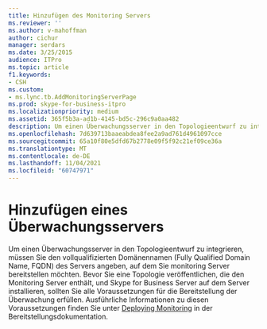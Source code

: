 ```yaml
---
title: Hinzufügen des Monitoring Servers
ms.reviewer: ''
ms.author: v-mahoffman
author: cichur
manager: serdars
ms.date: 3/25/2015
audience: ITPro
ms.topic: article
f1.keywords:
- CSH
ms.custom:
- ms.lync.tb.AddMonitoringServerPage
ms.prod: skype-for-business-itpro
ms.localizationpriority: medium
ms.assetid: 365f5b3a-ad1b-4145-bd5c-296c9a0aa482
description: Um einen Überwachungsserver in den Topologieentwurf zu integrieren, müssen Sie den vollqualifizierten Domänennamen (Fully Qualified Domain Name, FQDN) des Servers angeben, auf dem Sie monitoring Server bereitstellen möchten. Bevor Sie eine Topologie veröffentlichen, die den Monitoring Server enthält, und Skype for Business Server auf dem Server installieren, sollten Sie alle Voraussetzungen für die Bereitstellung der Überwachung erfüllen. Ausführliche Informationen zu diesen Voraussetzungen finden Sie unter Deploying Monitoring in der Bereitstellungsdokumentation.
ms.openlocfilehash: 7d639713baaeabdea8fee2a9ad761d4961097cce
ms.sourcegitcommit: 65a10f80e5dfd67b2778e09f5f92c21ef09ce36a
ms.translationtype: MT
ms.contentlocale: de-DE
ms.lasthandoff: 11/04/2021
ms.locfileid: "60747971"
---
```

# <a name="add-monitoring-server"></a>Hinzufügen eines Überwachungsservers

Um einen Überwachungsserver in den Topologieentwurf zu integrieren, müssen Sie den vollqualifizierten Domänennamen (Fully Qualified Domain Name, FQDN) des Servers angeben, auf dem Sie monitoring Server bereitstellen möchten. Bevor Sie eine Topologie veröffentlichen, die den Monitoring Server enthält, und Skype for Business Server auf dem Server installieren, sollten Sie alle Voraussetzungen für die Bereitstellung der Überwachung erfüllen. Ausführliche Informationen zu diesen Voraussetzungen finden Sie unter [Deploying Monitoring](/previous-versions/office/lync-server-2013/lync-server-2013-deploying-monitoring) in der Bereitstellungsdokumentation.